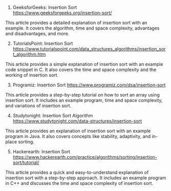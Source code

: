 

1. GeeksforGeeks: Insertion Sort
https://www.geeksforgeeks.org/insertion-sort/

This article provides a detailed explanation of insertion sort with an example. It covers the algorithm, time and space complexity, advantages and disadvantages, and more.

2. TutorialsPoint: Insertion Sort
https://www.tutorialspoint.com/data_structures_algorithms/insertion_sort_algorithm.htm

This article provides a simple explanation of insertion sort with an example code snippet in C. It also covers the time and space complexity and the working of insertion sort.

3. Programiz: Insertion Sort
https://www.programiz.com/dsa/insertion-sort

This article provides a step-by-step tutorial on how to sort an array using insertion sort. It includes an example program, time and space complexity, and variations of insertion sort.

4. Studytonight: Insertion Sort Algorithm
https://www.studytonight.com/data-structures/insertion-sort

This article provides an explanation of insertion sort with an example program in Java. It also covers concepts like stability, adaptivity, and in-place sorting.

5. Hackerearth: Insertion Sort
https://www.hackerearth.com/practice/algorithms/sorting/insertion-sort/tutorial/

This article provides a quick and easy-to-understand explanation of insertion sort with a step-by-step approach. It includes an example program in C++ and discusses the time and space complexity of insertion sort.